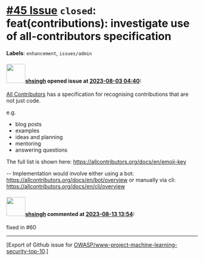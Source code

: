 # [\#45 Issue](https://github.com/OWASP/www-project-machine-learning-security-top-10/issues/45) `closed`: feat(contributions): investigate use of all-contributors specification
**Labels**: `enhancement`, `issues/admin`


#### <img src="https://avatars.githubusercontent.com/u/412800?v=4" width="50">[shsingh](https://github.com/shsingh) opened issue at [2023-08-03 04:40](https://github.com/OWASP/www-project-machine-learning-security-top-10/issues/45):

[All Contributors](https://allcontributors.org/docs/en/overview) has a specification for recognising contributions that are not just code.

e.g.

- blog posts
- examples
- ideas and planning
- mentoring
- answering questions

The full list is shown here: https://allcontributors.org/docs/en/emoji-key

--
Implementation would involve either using a bot: https://allcontributors.org/docs/en/bot/overview or manually via cli: https://allcontributors.org/docs/en/cli/overview

#### <img src="https://avatars.githubusercontent.com/u/412800?v=4" width="50">[shsingh](https://github.com/shsingh) commented at [2023-08-13 13:54](https://github.com/OWASP/www-project-machine-learning-security-top-10/issues/45#issuecomment-1676367206):

fixed in #60


-------------------------------------------------------------------------------



[Export of Github issue for [OWASP/www-project-machine-learning-security-top-10](https://github.com/OWASP/www-project-machine-learning-security-top-10).]
